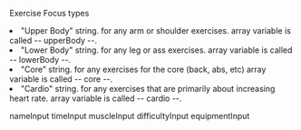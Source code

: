 Exercise Focus types
<li> "Upper Body" string.  for any arm or shoulder exercises. array variable is called -- upperBody --.
<li> "Lower Body" string.  for any leg or ass exercises. array variable is called -- lowerBody --.
<li> "Core"  string. for any exercises for the core (back, abs, etc)  array variable is called -- core --.
<li> "Cardio" string.  for any exercises that are primarily about increasing heart rate. array variable is called -- cardio --.


<!-- UI inputs from form -->
nameInput
timeInput
muscleInput
difficultyInput
equipmentInput
